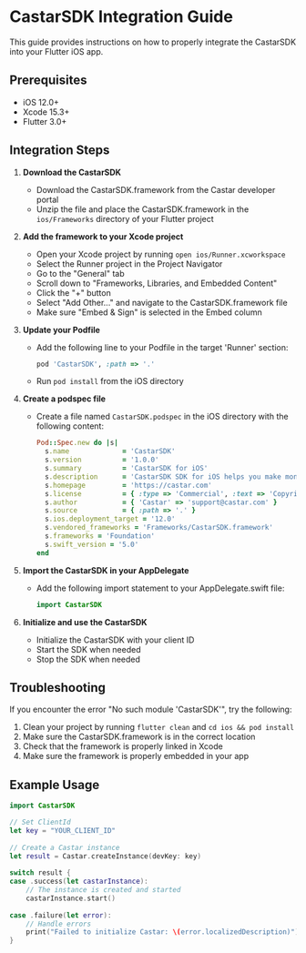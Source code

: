 # CastarSDK Integration Guide

This guide provides instructions on how to properly integrate the CastarSDK into your Flutter iOS app.

## Prerequisites

- iOS 12.0+
- Xcode 15.3+
- Flutter 3.0+

## Integration Steps

1. **Download the CastarSDK**
   - Download the CastarSDK.framework from the Castar developer portal
   - Unzip the file and place the CastarSDK.framework in the `ios/Frameworks` directory of your Flutter project

2. **Add the framework to your Xcode project**
   - Open your Xcode project by running `open ios/Runner.xcworkspace`
   - Select the Runner project in the Project Navigator
   - Go to the "General" tab
   - Scroll down to "Frameworks, Libraries, and Embedded Content"
   - Click the "+" button
   - Select "Add Other..." and navigate to the CastarSDK.framework file
   - Make sure "Embed & Sign" is selected in the Embed column

3. **Update your Podfile**
   - Add the following line to your Podfile in the target 'Runner' section:
     ```ruby
     pod 'CastarSDK', :path => '.'
     ```
   - Run `pod install` from the iOS directory

4. **Create a podspec file**
   - Create a file named `CastarSDK.podspec` in the iOS directory with the following content:
     ```ruby
     Pod::Spec.new do |s|
       s.name             = 'CastarSDK'
       s.version          = '1.0.0'
       s.summary          = 'CastarSDK for iOS'
       s.description      = 'CastarSDK SDK for iOS helps you make money with iOS apps.'
       s.homepage         = 'https://castar.com'
       s.license          = { :type => 'Commercial', :text => 'Copyright (c) 2024 Castar. All rights reserved.' }
       s.author           = { 'Castar' => 'support@castar.com' }
       s.source           = { :path => '.' }
       s.ios.deployment_target = '12.0'
       s.vendored_frameworks = 'Frameworks/CastarSDK.framework'
       s.frameworks = 'Foundation'
       s.swift_version = '5.0'
     end
     ```

5. **Import the CastarSDK in your AppDelegate**
   - Add the following import statement to your AppDelegate.swift file:
     ```swift
     import CastarSDK
     ```

6. **Initialize and use the CastarSDK**
   - Initialize the CastarSDK with your client ID
   - Start the SDK when needed
   - Stop the SDK when needed

## Troubleshooting

If you encounter the error "No such module 'CastarSDK'", try the following:

1. Clean your project by running `flutter clean` and `cd ios && pod install`
2. Make sure the CastarSDK.framework is in the correct location
3. Check that the framework is properly linked in Xcode
4. Make sure the framework is properly embedded in your app

## Example Usage

```swift
import CastarSDK

// Set ClientId
let key = "YOUR_CLIENT_ID"
            
// Create a Castar instance
let result = Castar.createInstance(devKey: key)
        
switch result {
case .success(let castarInstance):
    // The instance is created and started
    castarInstance.start()
            
case .failure(let error):
    // Handle errors
    print("Failed to initialize Castar: \(error.localizedDescription)")
}
``` 